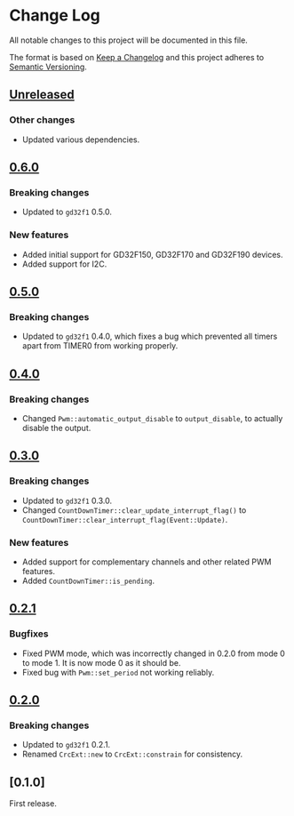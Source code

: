 # Change Log

All notable changes to this project will be documented in this file.

The format is based on [Keep a Changelog](http://keepachangelog.com/)
and this project adheres to [Semantic Versioning](http://semver.org/).

## [Unreleased]

### Other changes

- Updated various dependencies.

## [0.6.0]

### Breaking changes

- Updated to `gd32f1` 0.5.0.

### New features

- Added initial support for GD32F150, GD32F170 and GD32F190 devices.
- Added support for I2C.

## [0.5.0]

### Breaking changes

- Updated to `gd32f1` 0.4.0, which fixes a bug which prevented all timers apart from TIMER0 from
  working properly.

## [0.4.0]

### Breaking changes

- Changed `Pwm::automatic_output_disable` to `output_disable`, to actually disable the output.

## [0.3.0]

### Breaking changes

- Updated to `gd32f1` 0.3.0.
- Changed `CountDownTimer::clear_update_interrupt_flag()` to `CountDownTimer::clear_interrupt_flag(Event::Update)`.

### New features

- Added support for complementary channels and other related PWM features.
- Added `CountDownTimer::is_pending`.

## [0.2.1]

### Bugfixes

- Fixed PWM mode, which was incorrectly changed in 0.2.0 from mode 0 to mode 1. It is now mode 0 as
  it should be.
- Fixed bug with `Pwm::set_period` not working reliably.

## [0.2.0]

### Breaking changes

- Updated to `gd32f1` 0.2.1.
- Renamed `CrcExt::new` to `CrcExt::constrain` for consistency.

## [0.1.0]

First release.

[unreleased]: https://github.com/gd32-rust/gd32f1x0-hal/compare/0.6.0...HEAD
[0.2.0]: https://github.com/gd32-rust/gd32f1x0-hal/compare/0.1.0...0.2.0
[0.2.1]: https://github.com/gd32-rust/gd32f1x0-hal/compare/0.2.0...0.2.1
[0.3.0]: https://github.com/gd32-rust/gd32f1x0-hal/compare/0.2.1...0.3.0
[0.4.0]: https://github.com/gd32-rust/gd32f1x0-hal/compare/0.3.0...0.4.0
[0.5.0]: https://github.com/gd32-rust/gd32f1x0-hal/compare/0.4.0...0.5.0
[0.6.0]: https://github.com/gd32-rust/gd32f1x0-hal/compare/0.5.0...0.6.0
